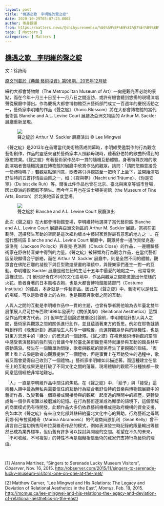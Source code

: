 ```yaml
---
layout: post
title: "機遇之歌　李明維的聲之綻"
date: 2020-10-29T05:07:23.000Z
author: 等身翻譯
from: https://matters.news/@shihyureneehsu/%E6%A9%9F%E9%81%87%E4%B9%8B%E6%AD%8C-%E6%9D%8E%E6%98%8E%E7%B6%AD%E7%9A%84%E8%81%B2%E4%B9%8B%E7%B6%BB-bafyreihgvyd6plj3urmrepwt3ecw7xyrx2hgpy2kpr26leaij33u5e4sk4
tags: [ Matters ]
categories: [ Matters ]
---
```

<!--1603948043000-->
[機遇之歌　李明維的聲之綻](https://matters.news/@shihyureneehsu/%E6%A9%9F%E9%81%87%E4%B9%8B%E6%AD%8C-%E6%9D%8E%E6%98%8E%E7%B6%AD%E7%9A%84%E8%81%B2%E4%B9%8B%E7%B6%BB-bafyreihgvyd6plj3urmrepwt3ecw7xyrx2hgpy2kpr26leaij33u5e4sk4)
------

<div>
<p>文：徐詩雨</p><p><a href="https://artouch.com/bookstore/item-555.html" target="_blank">原文刊載於《典藏‧藝術投資》第98期，2015年12月號</a></p><p>紐約大都會博物館（The Metropolitan Museum of Art）一向是觀光客必訪的景點，而在今年十月三十日至十一月八日之間造訪，或許有機會聽到悠揚的現場演唱聲從展廳中傳出。作為慶祝大都會博物館亞洲藝術部門成立一百週年的慶祝活動之一，藝術家李明維的作品《聲之綻》（Sonic Blossom）將在大都會博物館的當代藝術區 Blanche and A.L. Levine Court 展廳及亞洲文物區的 Arthur M. Sackler 展廳重新呈現。</p><figure class="image"><img src="https://assets.matters.news/embed/d889eb46-070f-481b-a58d-d8f903eb9452.jpeg" data-asset-id="d889eb46-070f-481b-a58d-d8f903eb9452" referrerpolicy="no-referrer"><figcaption><span>聲之綻於 Arthur M. Sackler 展廳演出  © Lee Mingwei</span></figcaption></figure><p>《聲之綻》是2013年在首爾當代美術館落成開幕時，李明維受邀製作的行為觀念藝術創作，作品的靈感來自於藝術家本人照顧母親時，聽著舒伯特的歌曲所得到的療癒效果。《聲之綻》有著藝術家作品中一貫的隨機互動體驗。身著特殊衣袍的歌劇演唱者會隨機挑選在博物館的展廳中欣賞作品的觀眾，詢問：「請問您願意接受一份禮物嗎？」若觀眾點頭同意，歌者將引導觀眾至一把椅子上坐下，並開始演唱舒伯特的五首抒情曲曲目之一，如：《夜與夢》（Nacht und Träume）、《你是安寧》（Du bist die Ruh）等。爾後此件作品也曾在北京、臺北與東京等城市登場，因此亞洲的觀眾較不陌生。而今年三月也在波士頓美術館（the Museum of Fine Arts, Boston）於北美地區首度登場。</p><figure class="image"><img src="https://assets.matters.news/embed/791eb055-fc5f-463d-9f3c-7d1ec92eeedd.jpeg" data-asset-id="791eb055-fc5f-463d-9f3c-7d1ec92eeedd" referrerpolicy="no-referrer"><figcaption><span>聲之綻於 Blanche and A.L. Levine Court 展廳演出</span></figcaption></figure><p>此次《聲之綻》在大都會博物館登場，李明維特地選擇了當代藝術區 Blanche and A.L. Levine Court 展廳與亞洲文物區的 Arthur M. Sackler 展廳。當初在策劃時，選擇發生互動的空間是這次紐約版本中藝術家覺得最有意思的地方之一。在當代藝術區 Blanche and A.L. Levine Court 展廳中，觀眾將會一邊欣賞傑克遜·波洛克（Jackson Pollock）與查克·克洛斯（Chuck Close）的作品，一邊體驗藝術家在舒伯特音樂中得到的力量。《聲之綻》被歸類為行為觀念作品，在當代藝術區呈現顯得合乎脈絡，而在 Arthur M. Sackler 展廳中，則是全然不同的體驗。觀眾會在佛陀石雕的凝視下與巨型敦煌壁畫的環繞中，與聲樂家們產生一對一的互動。李明維說 Sackler 展廳是他在紐約生活十五年中最愛的地點之一，他常常來這裡沈思。[1] 他也好奇在不同的文化語境中，作品與觀眾之間能激盪出什麼樣的火花。歌者身著的日本風格衣袍，也是大都會博物館服裝部門（Costume Institute）的藏品，本身就是一件藝術品。因此在《聲之綻》中，藝術可以是發生的場域，可以是歌者身上的衣物，也是觀眾與歌者之間的互動。</p><p>人與人之間的互動是李明維作品中一貫的主題，也曾有學者將他喻為去年臺北雙年展策展人尼可拉布西歐1998年發表的《關係美學》（Relational Aesthetics）這類型作品的東方代表。[2] 但早在這個論述被廣泛討論前，李明維就針對人與人之間，藝術家與觀眾之間的關係進行創作，並且藴涵著東方的哲思。例如在耶魯就讀時創作的《晚餐計劃》邀請陌生人共享一頓晚餐，而選擇觀眾參與的隨機性，也是對東方思想中的「緣分」的概念的一個詮釋。《聲之綻》在視覺藝術博物館的空間中感受表演藝術的強烈張力曾讓今年於臺北美術館登場時就讓參與互動的館長林平感動落淚。發生在一個簡單詢問後，歌者與觀眾的關係產生了更親密的聯結。「表面上看上去像是歌者向觀眾提供了一個禮物，但是事實上在互動發生的過程中，歌者反而會覺得自己收到了一個禮物。」藝術家李明維如此描述著。而這種建立在信任上的互動成果更是打破了不同文化之間的藩籬，現場體驗的觀眾不分種族都一致同意這個經驗非常地難忘。</p><p>「人」一直是李明維作品中關注的焦點，在《聲之綻》中，「給予」與「接受」這兩種人類中最為無私與需要信任的互動行為結合著舒伯特的音樂與博物館展廳中的藝術作品，改變著每一個直接或間接參與的觀眾一起度過的時間中的經歷，更轉變成每一個參與者難以被磨滅的記憶。在行為藝術逐漸成為顯學的語境下，這個領域的商業模式仍有待開發，此類作品大多仍依靠藝術機構或是政府機構的資金支援，例如本次《聲之綻》有來自文化部與駐紐約臺北文化中心的贊助。行為藝術之母瑪莉娜·阿布拉莫維奇（Marina Abramović）的代理商尚恩凱利（Sean Kelly）曾不諱言自己當初銷售阿布拉莫維奇作品的模式，例如表演發生時記錄的限量輸出等雖然已成為業界標準，但仍舊有許多可以探討與開發的空間。希望在不久的未來，「不可收藏、不可複製」的特性不再是阻礙相信藝術的藏家們支持行為藝術的理由。</p><p><br></p><p>[1] Alanna Martinez, “Singers to Serenade Lucky Museum Visitors”, <em>Observer</em>, Nov. 16, 2015. <a href="http://observer.com/2015/11/singers-to-serenade-lucky-museum-visitors-one-on-one-at-the-met/" target="_blank">http://observer.com/2015/11/singers-to-serenade-lucky-museum-visitors-one-on-one-at-the-met/</a> </p><p>[2] Matthew Carver, “Lee Mingwei and His Relations: The Legacy and Deviation of Relational Aesthetics in the East”, <em>Momus</em>, Feb. 18, 2015. <a href="http://momus.ca/lee-mingwei-and-his-relations-the-legacy-and-deviation-of-relational-aesthetics-in-the-east/" target="_blank">http://momus.ca/lee-mingwei-and-his-relations-the-legacy-and-deviation-of-relational-aesthetics-in-the-east/</a> </p>
</div>
